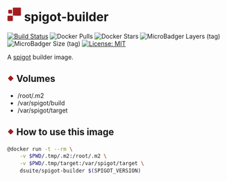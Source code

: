 # ![](https://github.com/docker-suite/artwork/raw/master/logo/png/logo_32.png) spigot-builder
[![Build Status](http://jenkins.hexocube.fr/job/docker-suite/job/spigot-builder/badge/icon?color=green&style=flat-square)](http://jenkins.hexocube.fr/job/docker-suite/job/spigot-builder/)
![Docker Pulls](https://img.shields.io/docker/pulls/dsuite/spigot-builder.svg?style=flat-square)
![Docker Stars](https://img.shields.io/docker/stars/dsuite/spigot-builder.svg?style=flat-square)
![MicroBadger Layers (tag)](https://img.shields.io/microbadger/layers/dsuite/spigot-builder/latest.svg?style=flat-square)
![MicroBadger Size (tag)](https://img.shields.io/microbadger/image-size/dsuite/spigot-builder/latest.svg?style=flat-square)
[![License: MIT](https://img.shields.io/badge/License-MIT-brightgreen.svg?style=flat-square)](https://opensource.org/licenses/MIT)

A [spigot][spigot] builder image.

## ![](https://github.com/docker-suite/artwork/raw/master/various/pin/png/pin_16.png) Volumes
- /root/.m2
- /var/spigot/build
- /var/spigot/target

## ![](https://github.com/docker-suite/artwork/raw/master/various/pin/png/pin_16.png) How to use this image

```bash
@docker run -t --rm \
    -v $PWD/.tmp/.m2:/root/.m2 \
    -v $PWD/.tmp/target:/var/spigot/target \
    dsuite/spigot-builder $(SPIGOT_VERSION)
```


[spigot]: https://www.spigotmc.org/
[spigot-builder]: https://github.com/docker-suite/spigot-builder/
